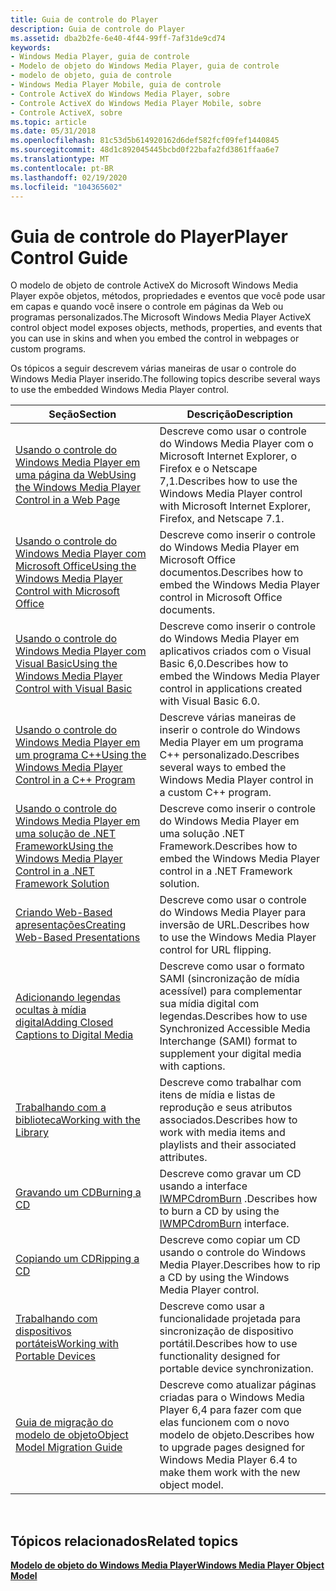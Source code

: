```yaml
---
title: Guia de controle do Player
description: Guia de controle do Player
ms.assetid: dba2b2fe-6e40-4f44-99ff-7af31de9cd74
keywords:
- Windows Media Player, guia de controle
- Modelo de objeto do Windows Media Player, guia de controle
- modelo de objeto, guia de controle
- Windows Media Player Mobile, guia de controle
- Controle ActiveX do Windows Media Player, sobre
- Controle ActiveX do Windows Media Player Mobile, sobre
- Controle ActiveX, sobre
ms.topic: article
ms.date: 05/31/2018
ms.openlocfilehash: 81c53d5b614920162d6def582fcf09fef1440845
ms.sourcegitcommit: 48d1c892045445bcbd0f22bafa2fd3861ffaa6e7
ms.translationtype: MT
ms.contentlocale: pt-BR
ms.lasthandoff: 02/19/2020
ms.locfileid: "104365602"
---
```

# <a name="player-control-guide"></a><span data-ttu-id="7fa61-110">Guia de controle do Player</span><span class="sxs-lookup"><span data-stu-id="7fa61-110">Player Control Guide</span></span>

<span data-ttu-id="7fa61-111">O modelo de objeto de controle ActiveX do Microsoft Windows Media Player expõe objetos, métodos, propriedades e eventos que você pode usar em capas e quando você insere o controle em páginas da Web ou programas personalizados.</span><span class="sxs-lookup"><span data-stu-id="7fa61-111">The Microsoft Windows Media Player ActiveX control object model exposes objects, methods, properties, and events that you can use in skins and when you embed the control in webpages or custom programs.</span></span>

<span data-ttu-id="7fa61-112">Os tópicos a seguir descrevem várias maneiras de usar o controle do Windows Media Player inserido.</span><span class="sxs-lookup"><span data-stu-id="7fa61-112">The following topics describe several ways to use the embedded Windows Media Player control.</span></span>



| <span data-ttu-id="7fa61-113">Seção</span><span class="sxs-lookup"><span data-stu-id="7fa61-113">Section</span></span>                                                                                                                                        | <span data-ttu-id="7fa61-114">Descrição</span><span class="sxs-lookup"><span data-stu-id="7fa61-114">Description</span></span>                                                                                                                  |
|------------------------------------------------------------------------------------------------------------------------------------------------|------------------------------------------------------------------------------------------------------------------------------|
| [<span data-ttu-id="7fa61-115">Usando o controle do Windows Media Player em uma página da Web</span><span class="sxs-lookup"><span data-stu-id="7fa61-115">Using the Windows Media Player Control in a Web Page</span></span>](using-the-windows-media-player-control-in-a-web-page.md)                               | <span data-ttu-id="7fa61-116">Descreve como usar o controle do Windows Media Player com o Microsoft Internet Explorer, o Firefox e o Netscape 7,1.</span><span class="sxs-lookup"><span data-stu-id="7fa61-116">Describes how to use the Windows Media Player control with Microsoft Internet Explorer, Firefox, and Netscape 7.1.</span></span>           |
| [<span data-ttu-id="7fa61-117">Usando o controle do Windows Media Player com Microsoft Office</span><span class="sxs-lookup"><span data-stu-id="7fa61-117">Using the Windows Media Player Control with Microsoft Office</span></span>](using-the-windows-media-player-control-with-microsoft-office.md)               | <span data-ttu-id="7fa61-118">Descreve como inserir o controle do Windows Media Player em Microsoft Office documentos.</span><span class="sxs-lookup"><span data-stu-id="7fa61-118">Describes how to embed the Windows Media Player control in Microsoft Office documents.</span></span>                                       |
| [<span data-ttu-id="7fa61-119">Usando o controle do Windows Media Player com Visual Basic</span><span class="sxs-lookup"><span data-stu-id="7fa61-119">Using the Windows Media Player Control with Visual Basic</span></span>](using-the-windows-media-player-control-with-visual-basic.md)                       | <span data-ttu-id="7fa61-120">Descreve como inserir o controle do Windows Media Player em aplicativos criados com o Visual Basic 6,0.</span><span class="sxs-lookup"><span data-stu-id="7fa61-120">Describes how to embed the Windows Media Player control in applications created with Visual Basic 6.0.</span></span>                       |
| [<span data-ttu-id="7fa61-121">Usando o controle do Windows Media Player em um programa C++</span><span class="sxs-lookup"><span data-stu-id="7fa61-121">Using the Windows Media Player Control in a C++ Program</span></span>](using-the-windows-media-player-control-in-a-c---program.md)                         | <span data-ttu-id="7fa61-122">Descreve várias maneiras de inserir o controle do Windows Media Player em um programa C++ personalizado.</span><span class="sxs-lookup"><span data-stu-id="7fa61-122">Describes several ways to embed the Windows Media Player control in a custom C++ program.</span></span>                                    |
| [<span data-ttu-id="7fa61-123">Usando o controle do Windows Media Player em uma solução de .NET Framework</span><span class="sxs-lookup"><span data-stu-id="7fa61-123">Using the Windows Media Player Control in a .NET Framework Solution</span></span>](using-the-windows-media-player-control-in-a--net-framework-solution.md) | <span data-ttu-id="7fa61-124">Descreve como inserir o controle do Windows Media Player em uma solução .NET Framework.</span><span class="sxs-lookup"><span data-stu-id="7fa61-124">Describes how to embed the Windows Media Player control in a .NET Framework solution.</span></span>                                        |
| [<span data-ttu-id="7fa61-125">Criando Web-Based apresentações</span><span class="sxs-lookup"><span data-stu-id="7fa61-125">Creating Web-Based Presentations</span></span>](creating-web-based-presentations.md)                                                                       | <span data-ttu-id="7fa61-126">Descreve como usar o controle do Windows Media Player para inversão de URL.</span><span class="sxs-lookup"><span data-stu-id="7fa61-126">Describes how to use the Windows Media Player control for URL flipping.</span></span>                                                      |
| [<span data-ttu-id="7fa61-127">Adicionando legendas ocultas à mídia digital</span><span class="sxs-lookup"><span data-stu-id="7fa61-127">Adding Closed Captions to Digital Media</span></span>](adding-closed-captions-to-digital-media.md)                                                         | <span data-ttu-id="7fa61-128">Descreve como usar o formato SAMI (sincronização de mídia acessível) para complementar sua mídia digital com legendas.</span><span class="sxs-lookup"><span data-stu-id="7fa61-128">Describes how to use Synchronized Accessible Media Interchange (SAMI) format to supplement your digital media with captions.</span></span> |
| [<span data-ttu-id="7fa61-129">Trabalhando com a biblioteca</span><span class="sxs-lookup"><span data-stu-id="7fa61-129">Working with the Library</span></span>](working-with-the-library.md)                                                                                       | <span data-ttu-id="7fa61-130">Descreve como trabalhar com itens de mídia e listas de reprodução e seus atributos associados.</span><span class="sxs-lookup"><span data-stu-id="7fa61-130">Describes how to work with media items and playlists and their associated attributes.</span></span>                                        |
| [<span data-ttu-id="7fa61-131">Gravando um CD</span><span class="sxs-lookup"><span data-stu-id="7fa61-131">Burning a CD</span></span>](burning-a-cd.md)                                                                                                               | <span data-ttu-id="7fa61-132">Descreve como gravar um CD usando a interface [IWMPCdromBurn](/previous-versions/windows/desktop/api/wmp/nn-wmp-iwmpcdromburn) .</span><span class="sxs-lookup"><span data-stu-id="7fa61-132">Describes how to burn a CD by using the [IWMPCdromBurn](/previous-versions/windows/desktop/api/wmp/nn-wmp-iwmpcdromburn) interface.</span></span>                                        |
| [<span data-ttu-id="7fa61-133">Copiando um CD</span><span class="sxs-lookup"><span data-stu-id="7fa61-133">Ripping a CD</span></span>](ripping-a-cd.md)                                                                                                               | <span data-ttu-id="7fa61-134">Descreve como copiar um CD usando o controle do Windows Media Player.</span><span class="sxs-lookup"><span data-stu-id="7fa61-134">Describes how to rip a CD by using the Windows Media Player control.</span></span>                                                         |
| [<span data-ttu-id="7fa61-135">Trabalhando com dispositivos portáteis</span><span class="sxs-lookup"><span data-stu-id="7fa61-135">Working with Portable Devices</span></span>](working-with-portable-devices.md)                                                                             | <span data-ttu-id="7fa61-136">Descreve como usar a funcionalidade projetada para sincronização de dispositivo portátil.</span><span class="sxs-lookup"><span data-stu-id="7fa61-136">Describes how to use functionality designed for portable device synchronization.</span></span>                                             |
| [<span data-ttu-id="7fa61-137">Guia de migração do modelo de objeto</span><span class="sxs-lookup"><span data-stu-id="7fa61-137">Object Model Migration Guide</span></span>](object-model-migration-guide.md)                                                                               | <span data-ttu-id="7fa61-138">Descreve como atualizar páginas criadas para o Windows Media Player 6,4 para fazer com que elas funcionem com o novo modelo de objeto.</span><span class="sxs-lookup"><span data-stu-id="7fa61-138">Describes how to upgrade pages designed for Windows Media Player 6.4 to make them work with the new object model.</span></span>            |



 

## <a name="related-topics"></a><span data-ttu-id="7fa61-139">Tópicos relacionados</span><span class="sxs-lookup"><span data-stu-id="7fa61-139">Related topics</span></span>

<dl> <dt>

[<span data-ttu-id="7fa61-140">**Modelo de objeto do Windows Media Player**</span><span class="sxs-lookup"><span data-stu-id="7fa61-140">**Windows Media Player Object Model**</span></span>](windows-media-player-object-model.md)
</dt> </dl>

 

 




